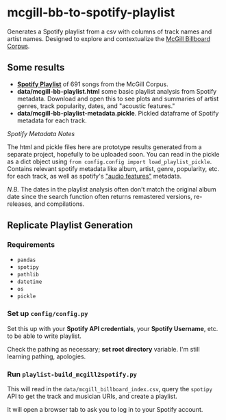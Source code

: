 # mcgill-bb-to-spotify-playlist
Generates a Spotify playlist from a csv with columns of track names and artist names. 
Designed to explore and contextualize the [McGill Billboard Corpus]('https://ddmal.music.mcgill.ca/research/The_McGill_Billboard_Project_(Chord_Analysis_Dataset)/').

## Some results
* [**Spotify Playlist**](https://open.spotify.com/playlist/2whWrl00XDSf1omDLkjBDV) of 691 songs from the McGill Corpus.
* **data/mcgill-bb-playlist.html** some basic playlist analysis from Spotify metadata. Download and open this to see plots and summaries of artist genres, track popularity, dates, and "acoustic features."
* **data/mcgill-bb-playlist-metadata.pickle**. Pickled dataframe of Spotify metadata for each track. 

*Spotify Metadata Notes*

The html and pickle files here are prototype results generated from a separate project, hopefully to be uploaded soon.
You can read in the pickle as a dict object using `from config.config import load_playlist_pickle`.
Contains relevant spotify metadata like album, artist, genre, popularity, etc. 
for each track, as well as spotify's ["audio features"](https://spotipy.readthedocs.io/en/2.17.1/#spotipy.client.Spotify.audio_features) metadata.

*N.B.* The dates in the playlist analysis often don't match the original album date since the search function often returns remastered versions, re-releases, and compilations.

## Replicate Playlist Generation
### Requirements
* `pandas`
* `spotipy`
* `pathlib`
* `datetime`
* `os`
* `pickle`

### Set up `config/config.py`
Set this up with your **Spotify API credentials**, your **Spotify Username**, etc. to be able to write playlist.

Check the pathing as necessary; **set root directory** variable. I'm still learning pathing, apologies. 

### Run `playlist-build_mcgill2spotify.py`
This will read in the `data/mcgill_billboard_index.csv`, query the `spotipy` API to get the track and musician URIs, and create a playlist.

It will open a browser tab to ask you to log in to your Spotify account. 
